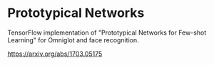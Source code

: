 # Prototypical Networks
TensorFlow implementation of "Prototypical Networks for Few-shot Learning" for Omniglot and face recognition.

https://arxiv.org/abs/1703.05175
